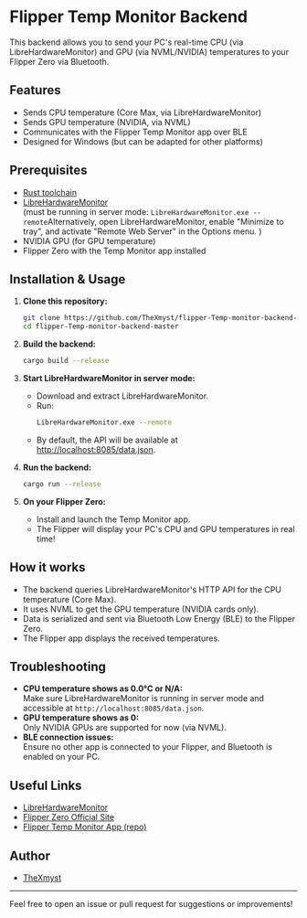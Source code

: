 # Flipper Temp Monitor Backend

This backend allows you to send your PC's real-time CPU (via LibreHardwareMonitor) and GPU (via NVML/NVIDIA) temperatures to your Flipper Zero via Bluetooth.

## Features

- Sends CPU temperature (Core Max, via LibreHardwareMonitor)
- Sends GPU temperature (NVIDIA, via NVML)
- Communicates with the Flipper Temp Monitor app over BLE
- Designed for Windows (but can be adapted for other platforms)

## Prerequisites

- [Rust toolchain](https://www.rust-lang.org/tools/install)
- [LibreHardwareMonitor](https://github.com/LibreHardwareMonitor/LibreHardwareMonitor/releases)  
  (must be running in server mode: `LibreHardwareMonitor.exe --remote`Alternatively, open LibreHardwareMonitor, enable "Minimize to tray", and activate "Remote Web Server" in the Options menu. )
- NVIDIA GPU (for GPU temperature)
- Flipper Zero with the Temp Monitor app installed

## Installation & Usage

1. **Clone this repository:**
   ```sh
   git clone https://github.com/TheXmyst/flipper-Temp-monitor-backend-master.git
   cd flipper-Temp-monitor-backend-master
   ```

2. **Build the backend:**
   ```sh
   cargo build --release
   ```

3. **Start LibreHardwareMonitor in server mode:**
   - Download and extract LibreHardwareMonitor.
   - Run:
     ```sh
     LibreHardwareMonitor.exe --remote
     ```
   - By default, the API will be available at [http://localhost:8085/data.json](http://localhost:8085/data.json).

4. **Run the backend:**
   ```sh
   cargo run --release
   ```

5. **On your Flipper Zero:**
   - Install and launch the Temp Monitor app.
   - The Flipper will display your PC's CPU and GPU temperatures in real time!

## How it works

- The backend queries LibreHardwareMonitor's HTTP API for the CPU temperature (Core Max).
- It uses NVML to get the GPU temperature (NVIDIA cards only).
- Data is serialized and sent via Bluetooth Low Energy (BLE) to the Flipper Zero.
- The Flipper app displays the received temperatures.

## Troubleshooting

- **CPU temperature shows as 0.0°C or N/A:**  
  Make sure LibreHardwareMonitor is running in server mode and accessible at `http://localhost:8085/data.json`.
- **GPU temperature shows as 0:**  
  Only NVIDIA GPUs are supported for now (via NVML).
- **BLE connection issues:**  
  Ensure no other app is connected to your Flipper, and Bluetooth is enabled on your PC.

## Useful Links

- [LibreHardwareMonitor](https://github.com/LibreHardwareMonitor/LibreHardwareMonitor)
- [Flipper Zero Official Site](https://flipperzero.one/)
- [Flipper Temp Monitor App (repo)](https://github.com/TheXmyst/flipper-Temp-monitor-app)

## Author

- [TheXmyst](https://github.com/TheXmyst)

---

Feel free to open an issue or pull request for suggestions or improvements!
